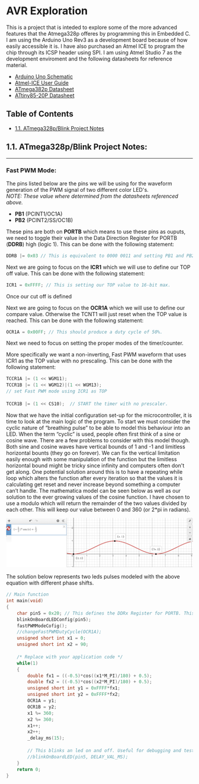 # AVR Exploration

This is a project that is inteded to explore some of the more advanced features that the Atmega328p offeres by programming this in Embedded C. I am using the Arduino Uno Rev3 as a development board because of how easily accessible it is. I have also purchased an Atmel ICE to program the chip through its ICSP header using SPI. I am using Atmel Studio 7 as the development enviroment and the following datasheets for reference material.

* [Arduino Uno Schematic](https://www.arduino.cc/en/uploads/Main/Arduino_Uno_Rev3-schematic.pdf)
* [Atmel-ICE User Guide](http://ww1.microchip.com/downloads/en/DeviceDoc/Atmel-ICE_UserGuide.pdf)
* [ATmega382p Datasheet](http://ww1.microchip.com/downloads/en/DeviceDoc/Atmel-7810-Automotive-Microcontrollers-ATmega328P_Datasheet.pdf)
* [ATtiny85-20P Datasheet](https://www.mouser.com/datasheet/2/268/Atmel-2586-AVR-8-bit-Microcontroller-ATtiny25-ATti-1315542.pdf)

## Table of Contents
* [1.1. ATmega328p/Blink Project Notes](#11-atmega328pblink-project-notes)


## 1.1. ATmega328p/Blink Project Notes:
------
### Fast PWM Mode:
The pins listed below are the pins we will be using for the waveform generation of the PWM signal of two different color LED's.  
*NOTE: These value where determined from the datasheets referenced above.*

* **PB1** (PCINT1/OC1A)
* **PB2** (PCINT2/SS/OC1B)

These pins are both on **PORTB** which means to use these pins as ouputs, we need to toggle their value in the Data Direction Register for PORTB (**DDRB**) high (logic 1).
This can be done with the following statement: 

```c
DDRB |= 0x03 // This is equivalent to 0000 0011 and setting PB1 and PB2 as outputs.
```

Next we are going to focus on the **ICR1** which we will use to define our TOP off value.
This can be done with the following statement: 

```c
ICR1 = 0xFFFF; // This is setting our TOP value to 16-bit max.
```

Once our cut off is defined 

Next we are going to focus on the **OCR1A** which we will use to define our compare value. Otherwise the TCNT1 will just reset when the TOP value is reached.
This can be done with the following statement: 

```c
OCR1A = 0x00FF; // This should produce a duty cycle of 50%.
```

Next we need to focus on setting the proper modes of the timer/counter.

More specifically we want a non-inverting, Fast PWM waveform that uses ICR1 as the TOP value with no prescaling. 
This can be done with the following statement: 

```c
TCCR1A |= (1 << WGM11);
TCCR1B |= (1 << WGM12)|(1 << WGM13);
// set Fast PWM mode using ICR1 as TOP
    
TCCR1B |= (1 << CS10);  // START the timer with no prescaler.
```

Now that we have the initial configuration set-up for the microcontroller,  it is time to look at the main logic of the program. To start we must consider the cyclic nature of  “breathing pulse” to be able to model this behaviour into an LED. When the term “cyclic” is used, people often first think of a sine or cosine wave. There are a few problems to consider with this model though. Both sine and cosine waves have vertical bounds of 1 and -1 and limitless horizontal bounts (they go on forever). We can fix the vertical limitation easily enough with some manipulation of the function but the limitless horizontal bound might be tricky since infinity and computers often don't get along. One potential solution around this is to have a repeating while loop which alters the function after every iteration so that the values it is calculating get reset and never increase beyond something a computer can’t handle. The mathematica model can be seen below as well as our solution to the ever growing values of the cosine function. I have chosen to use a modulo which will return the remainder of the two values divided by each other. This will keep our value between 0 and 360 (or 2*pi in radians).

![model equation](resources/DesmosCapture1.PNG)

The solution below represents two leds pulses modeled with the above equation with different phase shifts.

```c
// Main function
int main(void)
{
	char pin5 = 0x20; // This defines the DDRx Register for PORTB. This should be 0001 0000
	blinkOnBoardLEDConfig(pin5);
	fastPWMModeCofig();
	//changeFastPWMDutyCycle(OCR1A);
	unsigned short int x1 = 0;
	unsigned short int x2 = 90;
	
	/* Replace with your application code */
	while(1)
	{
		double fx1 = ((-0.5)*cos((x1*M_PI)/180) + 0.5);
		double fx2 = ((-0.5)*cos((x2*M_PI)/180) + 0.5);
		unsigned short int y1 = 0xFFFF*fx1;
		unsigned short int y2 = 0xFFFF*fx2;
		OCR1A = y1;
		OCR1B = y2;
		x1 %= 360;
		x2 %= 360;
		x1++;
		x2++;
		_delay_ms(15);
		
		// This blinks an led on and off. Useful for debugging and testing of the MCU control
		//blinkOnBoardLED(pin5, DELAY_VAL_MS);
	}
	return 0;
}
```

